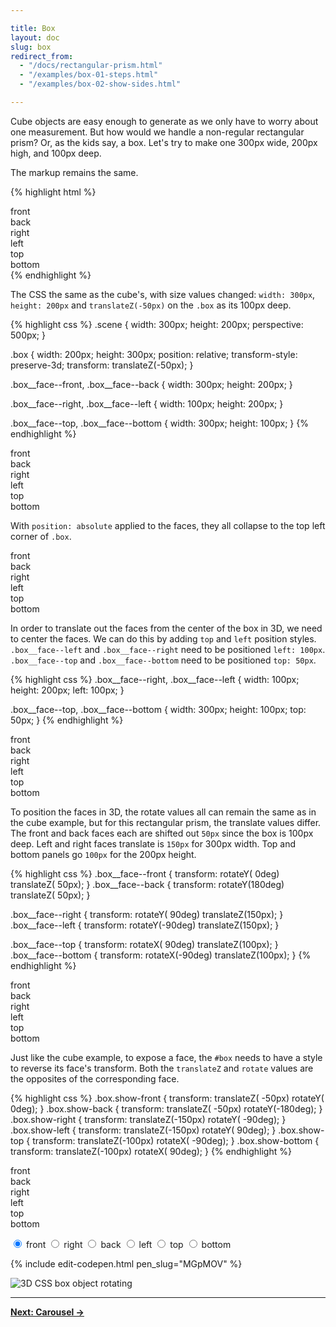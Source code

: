 ```yaml
---

title: Box
layout: doc
slug: box
redirect_from:
  - "/docs/rectangular-prism.html"
  - "/examples/box-01-steps.html"
  - "/examples/box-02-show-sides.html"

---
```


Cube objects are easy enough to generate as we only have to worry about one measurement. But how would we handle a non-regular rectangular prism? Or, as the kids say, a box. Let's try to make one 300px wide, 200px high, and 100px deep.

The markup remains the same.

{% highlight html %}
<div class="scene">
  <div class="box">
    <div class="box__face box__face--front">front</div>
    <div class="box__face box__face--back">back</div>
    <div class="box__face box__face--right">right</div>
    <div class="box__face box__face--left">left</div>
    <div class="box__face box__face--top">top</div>
    <div class="box__face box__face--bottom">bottom</div>
  </div>
</div>
{% endhighlight %}

The CSS the same as the cube's, with size values changed: `width: 300px`, `height: 200px` and `translateZ(-50px)` on the `.box` as its 100px deep.

{% highlight css %}
.scene {
  width: 300px;
  height: 200px;
  perspective: 500px;
}

.box {
  width: 200px;
  height: 300px;
  position: relative;
  transform-style: preserve-3d;
  transform: translateZ(-50px);
}

.box__face--front,
.box__face--back {
  width: 300px;
  height: 200px;
}

.box__face--right,
.box__face--left {
  width: 100px;
  height: 200px;
}

.box__face--top,
.box__face--bottom {
  width: 300px;
  height: 100px;
}
{% endhighlight %}

<div class="scene">
  <div class="box box--step0">
    <div class="box__face box__face--front">front</div>
    <div class="box__face box__face--back">back</div>
    <div class="box__face box__face--right">right</div>
    <div class="box__face box__face--left">left</div>
    <div class="box__face box__face--top">top</div>
    <div class="box__face box__face--bottom">bottom</div>
  </div>
</div>

With `position: absolute` applied to the faces, they all collapse to the top left corner of `.box`.

<div class="scene scene--box">
  <div class="box box--step1 box--step1a">
    <div class="box__face box__face--front">front</div>
    <div class="box__face box__face--back">back</div>
    <div class="box__face box__face--right">right</div>
    <div class="box__face box__face--left">left</div>
    <div class="box__face box__face--top">top</div>
    <div class="box__face box__face--bottom">bottom</div>
  </div>
</div>

In order to translate out the faces from the center of the box in 3D, we need to center the faces. We can do this by adding `top` and `left` position styles. `.box__face--left` and `.box__face--right` need to be positioned `left: 100px`. `.box__face--top` and `.box__face--bottom` need to be positioned `top: 50px`.

{% highlight css %}
.box__face--right,
.box__face--left {
  width: 100px;
  height: 200px;
  left: 100px;
}

.box__face--top,
.box__face--bottom {
  width: 300px;
  height: 100px;
  top: 50px;
}
{% endhighlight %}

<div class="scene scene--box">
  <div class="box box--step1">
    <div class="box__face box__face--front">front</div>
    <div class="box__face box__face--back">back</div>
    <div class="box__face box__face--right">right</div>
    <div class="box__face box__face--left">left</div>
    <div class="box__face box__face--top">top</div>
    <div class="box__face box__face--bottom">bottom</div>
  </div>
</div>

To position the faces in 3D, the rotate values all can remain the same as in the cube example, but for this rectangular prism, the translate values differ. The front and back faces each are shifted out `50px` since the box is 100px deep. Left and right faces translate is `150px` for 300px width. Top and bottom panels go `100px` for the 200px height.

{% highlight css %}
.box__face--front  { transform: rotateY(  0deg) translateZ( 50px); }
.box__face--back   { transform: rotateY(180deg) translateZ( 50px); }

.box__face--right  { transform: rotateY( 90deg) translateZ(150px); }
.box__face--left   { transform: rotateY(-90deg) translateZ(150px); }

.box__face--top    { transform: rotateX( 90deg) translateZ(100px); }
.box__face--bottom { transform: rotateX(-90deg) translateZ(100px); }
{% endhighlight %}

<div class="scene scene--box">
  <div class="box">
    <div class="box__face box__face--front">front</div>
    <div class="box__face box__face--back">back</div>
    <div class="box__face box__face--right">right</div>
    <div class="box__face box__face--left">left</div>
    <div class="box__face box__face--top">top</div>
    <div class="box__face box__face--bottom">bottom</div>
  </div>
</div>

Just like the cube example, to expose a face, the `#box` needs to have a style to reverse its face's transform. Both the `translateZ` and `rotate` values are the opposites of the corresponding face.

{% highlight css %}
.box.show-front  { transform: translateZ( -50px) rotateY(   0deg); }
.box.show-back   { transform: translateZ( -50px) rotateY(-180deg); }
.box.show-right  { transform: translateZ(-150px) rotateY( -90deg); }
.box.show-left   { transform: translateZ(-150px) rotateY(  90deg); }
.box.show-top    { transform: translateZ(-100px) rotateX( -90deg); }
.box.show-bottom { transform: translateZ(-100px) rotateX(  90deg); }
{% endhighlight %}

<div class="demo demo--rotate-box">
  <div class="scene scene--box">
    <div class="box box--rotate">
      <div class="box__face box__face--front">front</div>
      <div class="box__face box__face--back">back</div>
      <div class="box__face box__face--right">right</div>
      <div class="box__face box__face--left">left</div>
      <div class="box__face box__face--top">top</div>
      <div class="box__face box__face--bottom">bottom</div>
    </div>
  </div>
  <p class="radio-button-group">
    <label>
      <input type="radio" name="rotate-box-side" value="front" checked /> front
    </label>
    <label>
      <input type="radio" name="rotate-box-side" value="right" /> right
    </label>
    <label>
      <input type="radio" name="rotate-box-side" value="back" /> back
    </label>
    <label>
      <input type="radio" name="rotate-box-side" value="left" /> left
    </label>
    <label>
      <input type="radio" name="rotate-box-side" value="top" /> top
    </label>
    <label>
      <input type="radio" name="rotate-box-side" value="bottom" /> bottom
    </label>
  </p>
</div>
<script>
( function() {
  var demo = document.querySelector('.demo--rotate-box');
  var box = demo.querySelector('.box');
  var currentClass = '';

  function changeSide() {
    var checkedRadio = demo.querySelector(':checked');
    var showClass = 'show-' + checkedRadio.value;
    if ( currentClass ) {
      box.classList.remove( currentClass );
    }
    box.classList.add( showClass );
    currentClass = showClass;
  }
  // set initial side
  changeSide();

  demo.addEventListener( 'change', changeSide );
})();
</script>


{% include edit-codepen.html pen_slug="MGpMOV" %}

![3D CSS box object rotating](../img/box02.png)

* * *

[**Next: Carousel &rarr;**](carousel)
